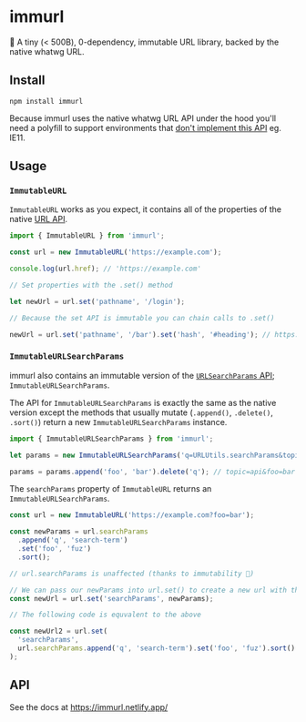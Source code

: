 # immurl

🔗 A tiny (< 500B), 0-dependency, immutable URL library, backed by the native whatwg URL.

## Install

```
npm install immurl
```

Because immurl uses the native whatwg URL API under the hood you'll need a polyfill to support environments that [don't implement this API](https://developer.mozilla.org/en-US/docs/Web/API/URL#Browser_compatibility) eg. IE11.

## Usage

### `ImmutableURL`

`ImmutableURL` works as you expect, it contains all of the properties of the native [URL API](https://developer.mozilla.org/en-US/docs/Web/API/URL).

```typescript
import { ImmutableURL } from 'immurl';

const url = new ImmutableURL('https://example.com');

console.log(url.href); // 'https://example.com'

// Set properties with the .set() method

let newUrl = url.set('pathname', '/login');

// Because the set API is immutable you can chain calls to .set()

newUrl = url.set('pathname', '/bar').set('hash', '#heading'); // https://example.com/bar#heading
```

### `ImmutableURLSearchParams`

immurl also contains an immutable version of the [`URLSearchParams` API](https://developer.mozilla.org/en-US/docs/Web/API/URLSearchParams); `ImmutableURLSearchParams`.

The API for `ImmutableURLSearchParams` is exactly the same as the native version except the methods that usually mutate (`.append()`, `.delete()`, `.sort()`) return a new `ImmutableURLSearchParams` instance.

```typescript
import { ImmutableURLSearchParams } from 'immurl';

let params = new ImmutableURLSearchParams('q=URLUtils.searchParams&topic=api');

params = params.append('foo', 'bar').delete('q'); // topic=api&foo=bar
```

The `searchParams` property of `ImmutableURL` returns an `ImmutableURLSearchParams`.

```typescript
const url = new ImmutableURL('https://example.com?foo=bar');

const newParams = url.searchParams
  .append('q', 'search-term')
  .set('foo', 'fuz')
  .sort();

// url.searchParams is unaffected (thanks to immutability 🎉)

// We can pass our newParams into url.set() to create a new url with the updated params
const newUrl = url.set('searchParams', newParams);

// The following code is equvalent to the above

const newUrl2 = url.set(
  'searchParams',
  url.searchParams.append('q', 'search-term').set('foo', 'fuz').sort()
);
```

## API

See the docs at https://immurl.netlify.app/
